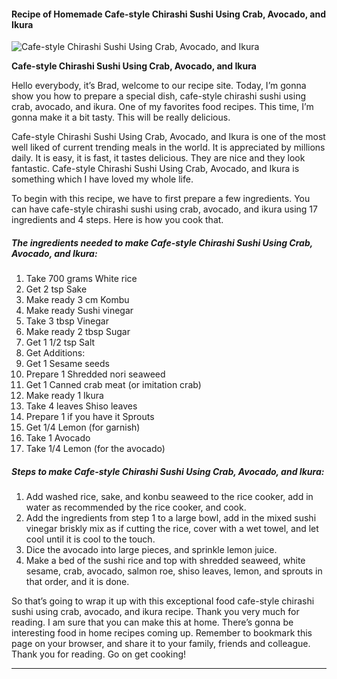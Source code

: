             

#### Recipe of Homemade Cafe-style Chirashi Sushi Using Crab, Avocado, and Ikura

![Cafe-style Chirashi Sushi Using Crab, Avocado, and Ikura](https://img-global.cpcdn.com/recipes/5065933558120448/751x532cq70/cafe-style-chirashi-sushi-using-crab-avocado-and-ikura-recipe-main-photo.jpg)

**Cafe-style Chirashi Sushi Using Crab, Avocado, and Ikura**

Hello everybody, it’s Brad, welcome to our recipe site. Today, I’m gonna show you how to prepare a special dish, cafe-style chirashi sushi using crab, avocado, and ikura. One of my favorites food recipes. This time, I’m gonna make it a bit tasty. This will be really delicious.

Cafe-style Chirashi Sushi Using Crab, Avocado, and Ikura is one of the most well liked of current trending meals in the world. It is appreciated by millions daily. It is easy, it is fast, it tastes delicious. They are nice and they look fantastic. Cafe-style Chirashi Sushi Using Crab, Avocado, and Ikura is something which I have loved my whole life.

To begin with this recipe, we have to first prepare a few ingredients. You can have cafe-style chirashi sushi using crab, avocado, and ikura using 17 ingredients and 4 steps. Here is how you cook that.

##### The ingredients needed to make Cafe-style Chirashi Sushi Using Crab, Avocado, and Ikura:

1.  Take 700 grams White rice
2.  Get 2 tsp Sake
3.  Make ready 3 cm Kombu
4.  Make ready Sushi vinegar
5.  Take 3 tbsp Vinegar
6.  Make ready 2 tbsp Sugar
7.  Get 1 1/2 tsp Salt
8.  Get Additions:
9.  Get 1 Sesame seeds
10.  Prepare 1 Shredded nori seaweed
11.  Get 1 Canned crab meat (or imitation crab)
12.  Make ready 1 Ikura
13.  Take 4 leaves Shiso leaves
14.  Prepare 1 if you have it Sprouts
15.  Get 1/4 Lemon (for garnish)
16.  Take 1 Avocado
17.  Take 1/4 Lemon (for the avocado)

##### Steps to make Cafe-style Chirashi Sushi Using Crab, Avocado, and Ikura:

1.  Add washed rice, sake, and konbu seaweed to the rice cooker, add in water as recommended by the rice cooker, and cook.
2.  Add the ingredients from step 1 to a large bowl, add in the mixed sushi vinegar briskly mix as if cutting the rice, cover with a wet towel, and let cool until it is cool to the touch.
3.  Dice the avocado into large pieces, and sprinkle lemon juice.
4.  Make a bed of the sushi rice and top with shredded seaweed, white sesame, crab, avocado, salmon roe, shiso leaves, lemon, and sprouts in that order, and it is done.

So that’s going to wrap it up with this exceptional food cafe-style chirashi sushi using crab, avocado, and ikura recipe. Thank you very much for reading. I am sure that you can make this at home. There’s gonna be interesting food in home recipes coming up. Remember to bookmark this page on your browser, and share it to your family, friends and colleague. Thank you for reading. Go on get cooking!

* * *